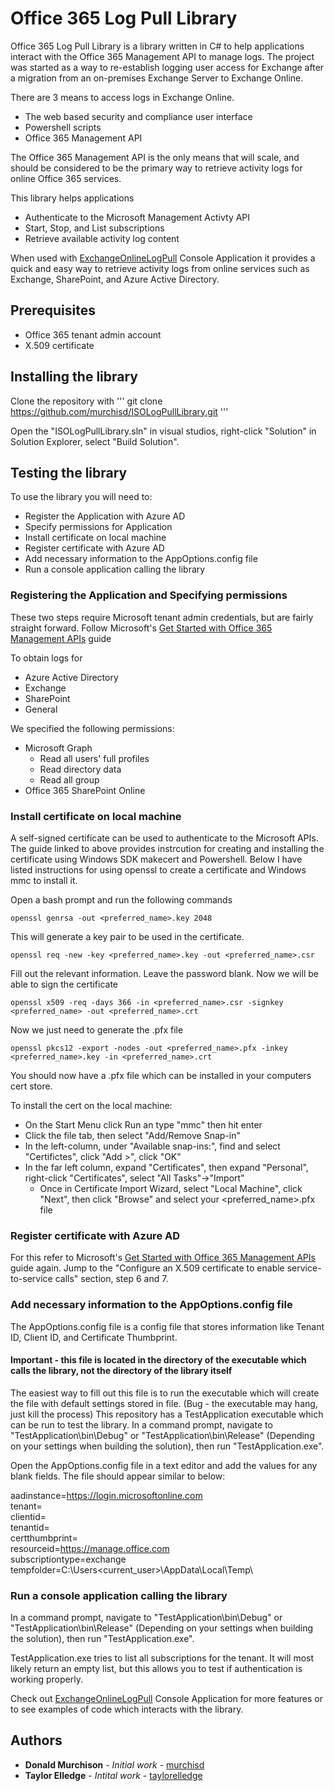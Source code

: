 # Office 365 Log Pull Library

Office 365 Log Pull Library is a library written in C# to help applications interact with the Office 365 Management API to manage logs. The project was started as a way to re-establish logging user access for Exchange after a migration from an on-premises Exchange Server to Exchange Online.

There are 3 means to access logs in Exchange Online. 

* The web based security and compliance user interface
* Powershell scripts
* Office 365 Management API

The Office 365 Management API is the only means that will scale, and should be considered to be the primary way to retrieve activity logs for online Office 365 services.

This library helps applications 

* Authenticate to the Microsoft Management Activty API 
* Start, Stop, and List subscriptions
* Retrieve available activity log content

When used with [ExchangeOnlineLogPull](https://github.com/murchisd/ExchangeOnlineLogPull) Console Application it provides a quick and easy way to retrieve activity logs from online services such as Exchange, SharePoint, and Azure Active Directory.

## Prerequisites

* Office 365 tenant admin account
* X.509 certificate

## Installing the library

Clone the repository with
'''
git clone https://github.com/murchisd/ISOLogPullLibrary.git
'''

Open the "ISOLogPullLibrary.sln" in visual studios, right-click "Solution" in Solution Explorer, select "Build Solution".

## Testing the library

To use the library you will need to:

* Register the Application with Azure AD
* Specify permissions for Application
* Install certificate on local machine
* Register certificate with Azure AD
* Add necessary information to the AppOptions.config file 
* Run a console application calling the library

### Registering the Application and Specifying permissions

These two steps require Microsoft tenant admin credentials, but are fairly straight forward. 
Follow Microsoft's [Get Started with Office 365 Management APIs](https://msdn.microsoft.com/en-us/office-365/get-started-with-office-365-management-apis) guide

To obtain logs for 

* Azure Active Directory
* Exchange
* SharePoint
* General

We specified the following permissions:

* Microsoft Graph
	* Read all users' full profiles
	* Read directory data
	* Read all group
* Office 365 SharePoint Online

### Install certificate on local machine

A self-signed certificate can be used to authenticate to the Microsoft APIs. The guide linked to above provides instrcution for creating and installing the certificate using Windows SDK makecert and Powershell.
Below I have listed instructions for using openssl to create a certificate and Windows mmc to install it.

Open a bash prompt and run the following commands

```
openssl genrsa -out <preferred_name>.key 2048
```
This will generate a key pair to be used in the certificate. 

```
openssl req -new -key <preferred_name>.key -out <preferred_name>.csr
```
Fill out the relevant information. Leave the password blank. Now we will be able to sign the certificate

```
openssl x509 -req -days 366 -in <preferred_name>.csr -signkey <preferred_name> -out <preferred_name>.crt
```
Now we just need to generate the .pfx file

```
openssl pkcs12 -export -nodes -out <preferred_name>.pfx -inkey <preferred_name>.key -in <preferred_name>.crt 
```
You should now have a .pfx file which can be installed in your computers cert store.

To install the cert on the local machine:

* On the Start Menu click Run an type "mmc" then hit enter
* Click the file tab, then select "Add/Remove Snap-in"
* In the left-column, under "Available snap-ins:", find and select "Certifictes", click "Add >", click "OK"
* In the far left column, expand "Certificates", then expand "Personal", right-click "Certificates", select "All Tasks"->"Import"
	* Once in Certificate Import Wizard, select "Local Machine", click "Next", then click "Browse" and select your <preferred_name>.pfx file

### Register certificate with Azure AD

For this refer to Microsoft's [Get Started with Office 365 Management APIs](https://msdn.microsoft.com/en-us/office-365/get-started-with-office-365-management-apis) guide again.
Jump to the "Configure an X.509 certificate to enable service-to-service calls" section, step 6 and 7. 

### Add necessary information to the AppOptions.config file

The AppOptions.config file is a config file that stores information like Tenant ID, Client ID, and Certificate Thumbprint.
#### Important - this file is located in the directory of the executable which calls the library, not the directory of the library itself

The easiest way to fill out this file is to run the executable which will create the file with default settings stored in file. (Bug - the executable may hang, just kill the process)
This repository has a TestApplication executable which can be run to test the library. In a command prompt, navigate to "TestApplication\bin\Debug" or "TestApplication\bin\Release" (Depending on your settings when building the solution), then run "TestApplication.exe".

Open the AppOptions.config file in a text editor and add the values for any blank fields. The file should appear similar to below:

aadinstance=https://login.microsoftonline.com    
tenant=   
clientid=   
tenantid=   
certthumbprint=   
resourceid=https://manage.office.com   
subscriptiontype=exchange   
tempfolder=C:\Users\<current_user>\AppData\Local\Temp\

### Run a console application calling the library

In a command prompt, navigate to "TestApplication\bin\Debug" or "TestApplication\bin\Release" (Depending on your settings when building the solution), then run "TestApplication.exe".

TestApplication.exe tries to list all subscriptions for the tenant. It will most likely return an empty list, but this allows you to test if authentication is working properly.

Check out [ExchangeOnlineLogPull](https://github.com/murchisd/ExchangeOnlineLogPull) Console Application for more features or to see examples of code which interacts with the library.

## Authors

* **Donald Murchison** - *Initial work* - [murchisd](https://github.com/murchisd)
* **Taylor Elledge** - *Intital work* - [taylorelledge](https://github.com/taylorelledge)
